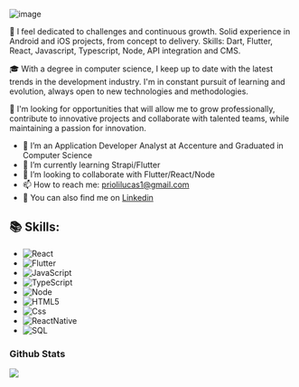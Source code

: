 ![image](https://user-images.githubusercontent.com/56166862/105250290-42267b80-5b58-11eb-8b6f-96b0ebc96395.png)

🚀 I feel dedicated to challenges and continuous growth. Solid experience in Android and iOS projects, from concept to delivery. Skills: Dart, Flutter, React, Javascript, Typescript, Node, API integration and CMS.

🎓 With a degree in computer science, I keep up to date with the latest trends in the development industry. I'm in constant pursuit of learning and evolution, always open to new technologies and methodologies.

💼 I'm looking for opportunities that will allow me to grow professionally, contribute to innovative projects and collaborate with talented teams, while maintaining a passion for innovation.

- 🏢 I’m an Application Developer Analyst at Accenture and Graduated in Computer Science
- 🌱 I’m currently learning Strapi/Flutter
- 👯 I’m looking to collaborate with Flutter/React/Node
- 📫 How to reach me: priolilucas1@gmail.com
- 🔗 You can also find me on [Linkedin](https://www.linkedin.com/in/lucas-prioli/)

<h2>📚 Skills:</h2>

- ![React](https://img.shields.io/badge/-React-222222?style=flat&logo=react)
- ![Flutter](https://img.shields.io/badge/-Flutter-222222?style=flat&logo=flutter)
- ![JavaScript](https://img.shields.io/badge/-JavaScript-222222?style=flat&logo=javascript)
- ![TypeScript](https://img.shields.io/badge/-TypeScript-222222?style=flat&logo=typescript)
- ![Node](https://img.shields.io/badge/-Node-222222?style=flat&logo=node.js) 
- ![HTML5](https://img.shields.io/badge/-HTML5-222222?style=flat&logo=html5)
- ![Css](https://img.shields.io/badge/-CSS3-222222?style=flat&logo=css3)
- ![ReactNative](https://img.shields.io/badge/-ReactNative-222222?style=flat&logo=react)
- ![SQL](https://img.shields.io/badge/-SQL-222222?style=flat&logo=sql)

<h3> Github Stats </h3>

  <a href="https://github.com/priolilucas1">
    <img src="https://github-readme-stats.vercel.app/api?username=priolilucas1&show_icons=true&hide_border=true" />
  </a> 


